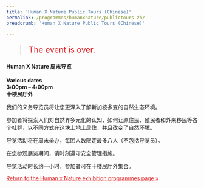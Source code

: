 ```yaml
---
title: 'Human X Nature Public Tours (Chinese)'
permalink: /programmes/humanxnature/publictours-zh/
breadcrumb: 'Human X Nature Public Tours (Chinese)'

---
```



<blockquote style="color: #E21216; font-size: 150%;">The event is over.</blockquote>

#### Human X Nature 周末导览

__Various dates__<br>
__3:00pm – 4:00pm__<br>
__十楼展厅外__

我们的义务导览员将让您更深入了解新加坡多变的自然生态环境。

参加者将探索人们对自然界多元化的认知，如何让原住民、殖民者和外来移民等各个社群，以不同方式在这块土地上居住，并且改变了自然环境。

导览活动将在周末举办，每团人数限定最多八人（不包括导览员）。

在您参观展览期间，请时刻遵守安全管理措施。

导览活动时长约一小时，参加者可在十楼展厅外集合。

<a href="/exhibitions/past-exhibitions/humanxnature/programmes/" style="color:#E21216;">Return to the Human x Nature exhibition programmes page &#187;</a>
